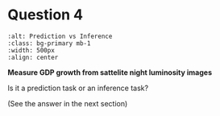 # Question 4

```{image} images/predictionvsinference.png
:alt: Prediction vs Inference
:class: bg-primary mb-1
:width: 500px
:align: center
```

**Measure GDP growth from sattelite night luminosity images**

Is it a prediction task or an inference task?

(See the answer in the next section)
